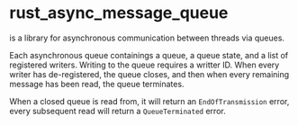 # rust_async_message_queue

is a library for asynchronous communication between threads via queues.

Each asynchronous queue containings a queue, a queue state, and a list
of registered writers. Writing to the queue requires a writter ID. When
every writer has de-registered, the queue closes, and then when every
remaining message has been read, the queue terminates.

When a closed queue is read from, it will return an `EndOfTransmission` error,
every subsequent read will return a `QueueTerminated` error.
